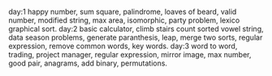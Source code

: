 day:1
happy number,
sum square,
palindrome,
loaves of beard,
valid number,
modified string,
max area,
isomorphic,
party problem,
lexico graphical sort.
day:2
basic calculator,
climb stairs
count sorted vowel string,
data season problems,
generate paranthesis,
leap,
merge two sorts,
regular expression,
remove common words,
key words.
day:3
word to word,
trading,
project manager,
regular expression,
mirror image,
max number,
good pair,
anagrams,
add binary,
permutations.





